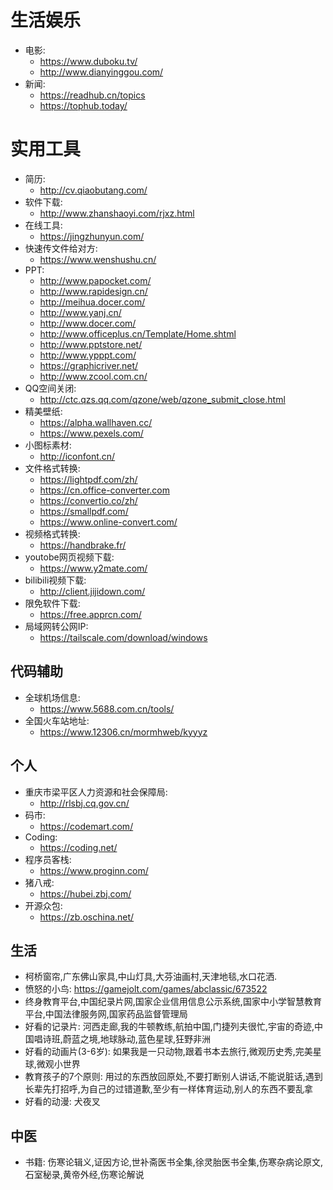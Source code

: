 # 生活娱乐
* 电影: 
    - https://www.duboku.tv/
    - http://www.dianyinggou.com/
* 新闻: 
    - https://readhub.cn/topics
    - https://tophub.today/

# 实用工具
* 简历: 
    - http://cv.qiaobutang.com/
* 软件下载: 
    - http://www.zhanshaoyi.com/rjxz.html
* 在线工具: 
    - https://jingzhunyun.com/
* 快速传文件给对方: 
    - https://www.wenshushu.cn/
* PPT: 
    - http://www.papocket.com/
    - http://www.rapidesign.cn/
    - http://meihua.docer.com/
    - http://www.yanj.cn/
    - http://www.docer.com/
    - http://www.officeplus.cn/Template/Home.shtml
    - http://www.pptstore.net/
    - http://www.ypppt.com/
    - https://graphicriver.net/
    - http://www.zcool.com.cn/
* QQ空间关闭: 
    - http://ctc.qzs.qq.com/qzone/web/qzone_submit_close.html
* 精美壁纸: 
    - https://alpha.wallhaven.cc/
    - https://www.pexels.com/
* 小图标素材: 
    - http://iconfont.cn/
* 文件格式转换: 
    - https://lightpdf.com/zh/
    - https://cn.office-converter.com
    - https://convertio.co/zh/
    - https://smallpdf.com/
    - https://www.online-convert.com/
* 视频格式转换: 
    - https://handbrake.fr/
* youtobe网页视频下载: 
    - https://www.y2mate.com/
* bilibili视频下载: 
    - http://client.jijidown.com/
* 限免软件下载: 
    - https://free.apprcn.com/ 
* 局域网转公网IP: 
    - https://tailscale.com/download/windows

## 代码辅助
* 全球机场信息: 
    - https://www.5688.com.cn/tools/
* 全国火车站地址: 
    - https://www.12306.cn/mormhweb/kyyyz

## 个人
* 重庆市梁平区人力资源和社会保障局: 
    - http://rlsbj.cq.gov.cn/
* 码市: 
    - https://codemart.com/
* Coding: 
    - https://coding.net/
* 程序员客栈: 
    - https://www.proginn.com/
* 猪八戒: 
    - https://hubei.zbj.com/
* 开源众包: 
    - https://zb.oschina.net/

## 生活
* 柯桥窗帘,广东佛山家具,中山灯具,大芬油画村,天津地毯,水口花洒.
* 愤怒的小鸟: https://gamejolt.com/games/abclassic/673522
* 终身教育平台,中国纪录片网,国家企业信用信息公示系统,国家中小学智慧教育平台,中国法律服务网,国家药品监督管理局
* 好看的记录片: 河西走廊,我的牛顿教练,航拍中国,门捷列夫很忙,宇宙的奇迹,中国唱诗班,蔚蓝之境,地球脉动,蓝色星球,狂野非洲
* 好看的动画片(3-6岁): 如果我是一只动物,跟着书本去旅行,微观历史秀,完美星球,微观小世界
* 教育孩子的7个原则: 用过的东西放回原处,不要打断别人讲话,不能说脏话,遇到长辈先打招呼,为自己的过错道歉,至少有一样体育运动,别人的东西不要乱拿
* 好看的动漫: 犬夜叉

## 中医
* 书籍: 伤寒论辑义,证因方论,世补斋医书全集,徐灵胎医书全集,伤寒杂病论原文,石室秘录,黄帝外经,伤寒论解说